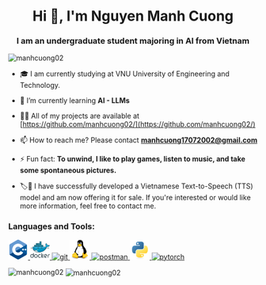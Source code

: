 <h1 align="center">Hi 👋, I'm Nguyen Manh Cuong</h1>
<h3 align="center">I am an undergraduate student majoring in AI from Vietnam</h3>


<p align="left"> <img src="https://komarev.com/ghpvc/?username=manhcuong02&label=Profile%20views&color=0e75b6&style=flat" alt="manhcuong02" /> </p>

- 🎓 I am currently studying at VNU University of Engineering and Technology.

- 🌱 I’m currently learning **AI - LLMs**

- 👨‍💻 All of my projects are available at [https://github.com/manhcuong02/](https://github.com/manhcuong02/)

- 📫 How to reach me? Please contact **manhcuong17072002@gmail.com**

- ⚡ Fun fact: **To unwind, I like to play games, listen to music, and take some spontaneous pictures.**

- 🏷️🛒 I have successfully developed a Vietnamese Text-to-Speech (TTS) model and am now offering it for sale. If you're interested or would like more information, feel free to contact me.

<p align="left">
</p>

<h3 align="left">Languages and Tools:</h3>
<p align="left"> <a href="https://www.w3schools.com/cpp/" target="_blank" rel="noreferrer"> <img src="https://raw.githubusercontent.com/devicons/devicon/master/icons/cplusplus/cplusplus-original.svg" alt="cplusplus" width="40" height="40"/> </a> <a href="https://www.docker.com/" target="_blank" rel="noreferrer"> <img src="https://raw.githubusercontent.com/devicons/devicon/master/icons/docker/docker-original-wordmark.svg" alt="docker" width="40" height="40"/> </a> <a href="https://git-scm.com/" target="_blank" rel="noreferrer"> <img src="https://www.vectorlogo.zone/logos/git-scm/git-scm-icon.svg" alt="git" width="40" height="40"/> </a> <a href="https://www.linux.org/" target="_blank" rel="noreferrer"> <img src="https://raw.githubusercontent.com/devicons/devicon/master/icons/linux/linux-original.svg" alt="linux" width="40" height="40"/> </a> <a href="https://postman.com" target="_blank" rel="noreferrer"> <img src="https://www.vectorlogo.zone/logos/getpostman/getpostman-icon.svg" alt="postman" width="40" height="40"/> </a> <a href="https://www.python.org" target="_blank" rel="noreferrer"> <img src="https://raw.githubusercontent.com/devicons/devicon/master/icons/python/python-original.svg" alt="python" width="40" height="40"/> </a> <a href="https://pytorch.org/" target="_blank" rel="noreferrer"> <img src="https://www.vectorlogo.zone/logos/pytorch/pytorch-icon.svg" alt="pytorch" width="40" height="40"/> </a> </p>

<p><img align="left" src="https://github-readme-stats.vercel.app/api/top-langs?username=manhcuong02&show_icons=true&locale=en&layout=compact" alt="manhcuong02" /></p>

<p>&nbsp;<img align="center" src="https://github-readme-stats.vercel.app/api?username=manhcuong02&show_icons=true&locale=en" alt="manhcuong02" /></p>
<!-----------------
## **💼 Projects and Experience**
**1. Computer Vision:**

*   **Facial Recognition:** Achieved 99.6% accuracy on the CASIA-FaceV5 dataset (specifically on a subset of 2500 images from 500 distinct Chinese individuals), demonstrating expertise in facial recognition within Asian demographics (This project was undertaken as part of my academic studies and was not developed within a professional setting)
*   **eKYC:** Developed solutions for extracting information from identification documents and performing electronic identity verification (This project was undertaken as part of my academic studies and was not developed within a professional setting)
*   **OCR:** Implemented Optical Character Recognition systems for extracting data from documents, images, and other media.
*   **Captcha decoding:** Developed a captcha decoding solution achieving an average accuracy of 98% and inference speed under 20ms on CPU, supporting over 30 distinct captcha providers.
*   **Other Projects:** Experience in vehicle detection, traffic flow analysis, and other related computer vision tasks (not in-depth and these project was undertaken as part of my academic studies and was not developed within a professional setting).

**2. Large Language Models (LLMs):**

*   **Prompt Engineering:**  Experience in crafting and refining prompts to optimize performance for integrated LLM applications.
*   **OCR:** Leveraged LLMs for information extraction from various file types, including images and documents.
*   **RAG, Chatbots, AI Agents:** Currently exploring and learning these technologies for future projects (in the future learning).

**3. Text-to-Speech (TTS):**

*   **Low-Resource Vietnamese TTS:** Successfully developed a Vietnamese TTS model using a limited dataset (1-2 hours of audio), achieving relatively good quality dependent on the quality of the input voice data.
*   **MeloTTS for Vietnamese:** Successfully adapted and developed the high-quality MeloTTS model for the Vietnamese language.
*   **Bilingual English-Vietnamese TTS:** Currently researching and developing the first bilingual English-Vietnamese TTS model in Vietnam (aiming for authentic English pronunciation instead of phonetic transliteration into Vietnamese).

If you are interested in collaboration opportunities or have any inquiries, please feel free to contact me via the email provided above. Thank you
----------->
